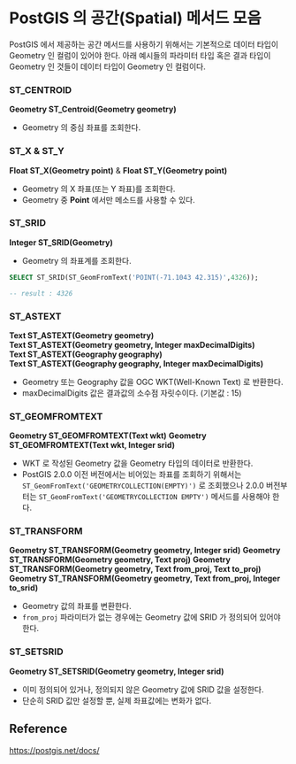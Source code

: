 # PostGIS 의 공간(Spatial) 메서드 모음

PostGIS 에서 제공하는 공간 메서드를 사용하기 위해서는 기본적으로 데이터 타입이 Geometry 인 컬럼이 있어야 한다.
아래 예시들의 파라미터 타입 혹은 결과 타입이 Geometry 인 것들이 데이터 타입이 Geometry 인 컬럼이다.

### ST_CENTROID

**Geometry ST_Centroid(Geometry geometry)**

- Geometry 의 중심 좌표를 조회한다.

### ST_X & ST_Y

**Float ST_X(Geometry point)** & **Float ST_Y(Geometry point)**

- Geometry 의 X 좌표(또는 Y 좌표)를 조회한다.
- Geometry 중 **Point** 에서만 메소드를 사용할 수 있다.

### ST_SRID

**Integer ST_SRID(Geometry)**

- Geometry 의 좌표계를 조회한다.

```sql
SELECT ST_SRID(ST_GeomFromText('POINT(-71.1043 42.315)',4326));

-- result : 4326
```

### ST_ASTEXT

**Text ST_ASTEXT(Geometry geometry)**   
**Text ST_ASTEXT(Geometry geometry, Integer maxDecimalDigits)**   
**Text ST_ASTEXT(Geography geography)**   
**Text ST_ASTEXT(Geography geography, Integer maxDecimalDigits)**

- Geometry 또는 Geography 값을 OGC WKT(Well-Known Text) 로 반환한다.
- maxDecimalDigits 값은 결과값의 소수점 자릿수이다. (기본값 : 15)

### ST_GEOMFROMTEXT

**Geometry ST_GEOMFROMTEXT(Text wkt)**
**Geometry ST_GEOMFROMTEXT(Text wkt, Integer srid)**

- WKT 로 작성된 Geometry 값을 Geometry 타입의 데이터로 반환한다.
- PostGIS 2.0.0 이전 버전에서는 비어있는 좌표를 조회하기 위해서는  ```ST_GeomFromText('GEOMETRYCOLLECTION(EMPTY)')``` 로 조회했으나
2.0.0 버전부터는 ```ST_GeomFromText('GEOMETRYCOLLECTION EMPTY')``` 메서드를 사용해야 한다.

### ST_TRANSFORM

**Geometry ST_TRANSFORM(Geometry geometry, Integer srid)**
**Geometry ST_TRANSFORM(Geometry geometry, Text proj)**
**Geometry ST_TRANSFORM(Geometry geometry, Text from_proj, Text to_proj)**
**Geometry ST_TRANSFORM(Geometry geometry, Text from_proj, Integer to_srid)**

- Geometry 값의 좌표를 변환한다.
- ```from_proj``` 파라미터가 없는 경우에는 Geometry 값에 SRID 가 정의되어 있어야 한다.

### ST_SETSRID

**Geometry ST_SETSRID(Geometry geometry, Integer srid)**

- 이미 정의되어 있거나, 정의되지 않은 Geometry 값에 SRID 값을 설정한다.
- 단순히 SRID 값만 설정할 뿐, 실제 좌표값에는 변화가 없다.

## Reference

https://postgis.net/docs/